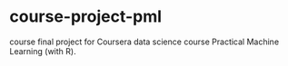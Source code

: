 # course-project-pml
course final project for Coursera data science course Practical Machine Learning (with R). 
